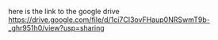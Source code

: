 here is the link to the google drive https://drive.google.com/file/d/1ci7CI3ovFHaup0NRSwmT9b-_ghr951h0/view?usp=sharing
